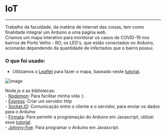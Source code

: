# IoT
<hr>
 Trabalho da faculdade, da matéria de internet das coisas, tem como finalidade integrar um Arduino a uma pagina web.<br>
 Criamos um mapa interativo para monitorar os casos de COVID-19 nos bairros de Porto Velho - RO, os LED's, que estão conectados no Arduino, acionarão dependendo da quantidade de infectados que o bairro possui.
 
 
 <h3>O que foi usado:</h3>
 
 - Utilizamos o <a href="https://leafletjs.com/">Leaflet</a> para fazer o mapa, baseado neste <a href="https://leafletjs.com/examples/choropleth/">tutorial</a>.
 
 ![image](https://user-images.githubusercontent.com/57951365/114478735-fae6de80-9bcc-11eb-8da2-30d5fbf2e8c2.png)
 
 Node.js e as bibliotecas:<br>
    - <a href="https://nodemon.io/">Nodemon</a>: Para facilitar minha vida :)<br>
    - <a href="https://expressjs.com/pt-br/">Express</a>: Criar um servidor http<br>
    - <a href="https://socket.io/">Socket.IO</a>: Comunicação entre o cliente e o servidor, para enviar os dados para o Arduino<br>
    - <a href="https://www.arduino.cc/en/reference/firmata">Firmata</a>: Para permitir a programação do Arduino em Javascript, utilizei esse <a href="http://ramon-barros.com/arduino/2018/07/31/arduino-node-js.html">tutorial</a>.<br>
    - <a href="http://johnny-five.io/">Johnny-five</a>: Para programar o Arduino em Javascript.
    
